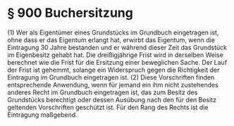 # § 900 Buchersitzung
(1) Wer als Eigentümer eines Grundstücks im Grundbuch eingetragen ist, ohne dass er das Eigentum erlangt hat, erwirbt das Eigentum, wenn die Eintragung 30 Jahre bestanden und er während dieser Zeit das Grundstück im Eigenbesitz gehabt hat. Die dreißigjährige Frist wird in derselben Weise berechnet wie die Frist für die Ersitzung einer beweglichen Sache. Der Lauf der Frist ist gehemmt, solange ein Widerspruch gegen die Richtigkeit der Eintragung im Grundbuch eingetragen ist.
(2) Diese Vorschriften finden entsprechende Anwendung, wenn für jemand ein ihm nicht zustehendes anderes Recht im Grundbuch eingetragen ist, das zum Besitz des Grundstücks berechtigt oder dessen Ausübung nach den für den Besitz geltenden Vorschriften geschützt ist. Für den Rang des Rechts ist die Eintragung maßgebend.